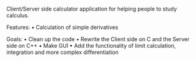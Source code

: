 Client/Server side calculator application for helping people to study calculus.


Features:
    • Calculation of simple derivatives

Goals:
    • Clean up the code
    • Rewrite the Client side on C and the Server side on C++
    • Make GUI
    • Add the functionality of limit calculation, integration and more complex differentiation